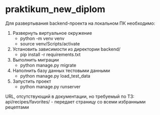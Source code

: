 # praktikum_new_diplom
Для развертывания backend-проекта на локальном ПК необходимо:
1) Развернуть виртуальное окружение
    - python -m venv venv
    - source venv/Scripts/activate
2) Установить зависимости из директории backend/
    - pip install -r requirements.txt
3) Выполнить миграции
    - python manage.py migrate
4) Наполнить базу данных тестовыми данными
    - python manage.py load_test_data
5) Запустить проект
    - python manage.py runserver

URL, отсутствующий в документации, но требуемый по ТЗ:
    api/recipes/favorites/ - передает страницу со всеми избранными рецептами
